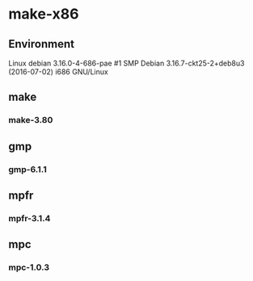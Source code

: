 # make-x86

## Environment
Linux debian 3.16.0-4-686-pae #1 SMP Debian 3.16.7-ckt25-2+deb8u3 (2016-07-02) i686 GNU/Linux

## make
### make-3.80

## gmp
### gmp-6.1.1

## mpfr
### mpfr-3.1.4

## mpc
### mpc-1.0.3

